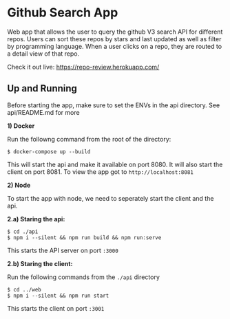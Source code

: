 # Github Search App

Web app that allows the user to query the github V3 search API for different repos. Users can sort these repos by stars and last updated as well as filter by programming language. When a user clicks on a repo, they are routed to a detail view of that repo. 

Check it out live: https://repo-review.herokuapp.com/

## Up and Running
Before starting the app, make sure to set the ENVs in the api directory. See api/README.md for more

**1) Docker** 

Run the followng command from the root of the directory:

```shell
$ docker-compose up --build
```

This will start the api and make it available on port 8080.
It will also start the client on port 8081. 
To view the app got to `http://localhost:8081`

**2) Node**

To start the app with node, we need to seperately start the client and the api.

**2.a) Staring the api:**
```shell
$ cd ./api
$ npm i --silent && npm run build && npm run:serve
```

This starts the API server on port `:3000`

**2.b) Staring the client:**

Run the following commands from the `./api` directory
```shell
$ cd ../web 
$ npm i --silent && npm run start
```

This starts the client on port `:3001`



